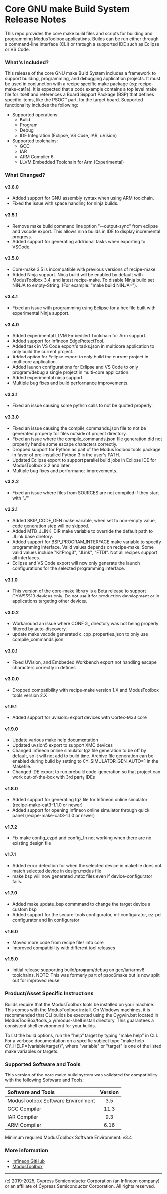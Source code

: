 # Core GNU make Build System Release Notes
This repo provides the core make build files and scripts for building and programming ModusToolbox applications. Builds can be run either through a command-line interface (CLI) or through a supported IDE such as Eclipse or VS Code.

### What's Included?
This release of the core GNU make Build System includes a framework to support building, programming, and debugging application projects. It must be used in conjunction with a recipe specific make package (eg: recipe-make-cat1a). It is expected that a code example contains a top level make file for itself and references a Board Support Package (BSP) that defines specific items, like the PSOC™ part, for the target board. Supported functionality includes the following:

* Supported operations:
    * Build
    * Program
    * Debug
    * IDE Integration (Eclipse, VS Code, IAR, uVision)
* Supported toolchains:
    * GCC
    * IAR
    * ARM Compiler 6
    * LLVM Embedded Toolchain for Arm (Experimental)

### What Changed?
#### v3.6.0
* Added support for GNU assembly syntax when using ARM toolchain.
* Fixed the issue with space handling for ninja builds.

#### v3.5.1
* Remove make build command line option "--output-sync" from eclipse and vscode export. This allows ninja builds in IDE to display incremental progress.
* Added support for generating additional tasks when exporting to VSCode.

#### v3.5.0
* Core-make 3.5 is incompatible with previous versions of recipe-make.
* Added Ninja support. Ninja build will be enabled by default with ModusToolbox 3.4, and latest recipe-make. To disable Ninja build set NINJA to empty-String. (For example: "make build NINJA=").

#### v3.4.1
* Fixed an issue with programming using Eclipse for a hex file built with experimental Ninja support.

#### v3.4.0
* Added experimental LLVM Embedded Toolchain for Arm support.
* Added support for Infineon EdgeProtectTool.
* Added task in VS Code export's tasks.json in multicore application to only build the current project.
* Added option for Eclipse export to only build the current project in multicore application.
* Added launch configurations for Eclipse and VS Code to only program/debug a single project in multi-core application.
* Added experimental ninja support.
* Multiple bug fixes and build performance improvements.

#### v3.3.1
* Fixed an issue causing some python calls to not be quoted properly.

#### v3.3.0
* Fixed an issue causing the compile_commands.json file to not be generated properly for files outside of project directory.
* Fixed an issue where the compile_commands.json file generation did not properly handle some escape characters correctly.
* Dropped support for Python as part of the ModusToolbox tools package in favor of pre-installed Python 3 in the user's PATH.
* Updated Eclipse export to support parallel build jobs in Eclipse IDE for ModusToolbox 3.2 and later.
* Multiple bug fixes and performance improvements.

#### v3.2.2
* Fixed an issue where files from SOURCES are not compiled if they start with "./"

#### v3.2.1
* Added SKIP_CODE_GEN make variable, when set to non-empty value, code generation step will be skipped.
* Added MTB_JLINK_DIR make variable to override the default path to JLink base diretory.
* Added support for BSP_PROGRAM_INTERFACE make variable to specify programming interface. Valid values depends on recipe-make. Some valid values include "KitProg3", "JLink", "FTDI". Not all recipes support all interfaces.
* Eclipse and VS Code export will now only generate the launch configurations for the selected programming interface.

#### v3.1.0
* This version of the core-make library is a Beta release to support CYW55513 devices only. Do not use it for production development or in applications targeting other devices.

#### v3.0.2
* Workaround an issue where CONFIG_ directory was not being properly filtered by auto-discovery.
* update make vscode generated c_cpp_properties.json to only use compile_commands.json

#### v3.0.1
* Fixed UVision, and Embbeded Workbench export not handling escape characters correctly in defines

#### v3.0.0
* Dropped compatibility with recipe-make version 1.X and ModusToolbox tools version 2.X

#### v1.9.1
* Added support for uvision5 export devices with Cortex-M33 core

#### v1.9.0
* Update various make help documentation
* Updated uvsion5 export to support XMC devices
* Changed Infineon online simulator tgz file generation to be off by default, so it will not add to build time. Archive file generation can be enabled during build by setting to CY\_SIMULATOR\_GEN\_AUTO=1 in the Makefile.
* Changed IDE export to run prebuild code-generation so that project can work out-of-the-box with 3rd party IDEs

#### v1.8.0
* Added support for generating tgz file for Infineon online simulator (recipe-make-cat3-1.1.0 or newer)
* Added support for opening Infineon online simulator through quick panel (recipe-make-cat3-1.1.0 or newer)

#### v1.7.2
* Fix make config\_ezpd and config\_lin not working when there are no existing design file

#### v1.7.1
* Added error detection for when the selected device in makefile does not match selected device in design.modus file
* make bsp will now generated .mtbx files even if device-configurator fails.

#### v1.7.0
* Added make update\_bsp commmand to change the target device a custom bsp
* Added support for the secure-tools configurator, ml-configurator, ez-pd configurator and lin configurator

#### v1.6.0
* Moved more code from recipe files into core
* Improved compatibility with different tool releases

#### v1.5.0
* Initial release supporting build/program/debug on gcc/iar/armv6 toolchains.
NOTE: This was formerly part of psoc6make but is now split out for improved reuse

### Product/Asset Specific Instructions
Builds require that the ModusToolbox tools be installed on your machine. This comes with the ModusToolbox install. On Windows machines, it is recommended that CLI builds be executed using the Cygwin.bat located in ModusToolBox/tools\_x.y/modus-shell install directory. This guarantees a consistent shell environment for your builds.

To list the build options, run the "help" target by typing "make help" in CLI. For a verbose documentation on a specific subject type "make help CY\_HELP={variable/target}", where "variable" or "target" is one of the listed make variables or targets.

### Supported Software and Tools
This version of the core make build system was validated for compatibility with the following Software and Tools:

| Software and Tools                        | Version |
| :---                                      | :----:  |
| ModusToolbox Software Environment         | 3.5     |
| GCC Compiler                              | 11.3    |
| IAR Compiler                              | 9.3     |
| ARM Compiler                              | 6.16    |

Minimum required ModusToolbox Software Environment: v3.4

### More information
* [Infineon GitHub](https://github.com/Infineon)
* [ModusToolbox](https://www.infineon.com/cms/en/design-support/tools/sdk/modustoolbox-software)

---
(c) 2019-2025, Cypress Semiconductor Corporation (an Infineon company) or an affiliate of Cypress Semiconductor Corporation. All rights reserved.
